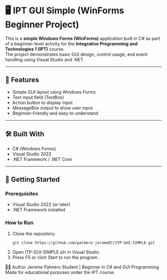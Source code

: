# 🖥️ IPT GUI Simple (WinForms Beginner Project)

This is a **simple Windows Forms (WinForms)** application built in C# as part of a beginner-level activity for the **Integrative Programming and Technologies 1 (IPT)** course.  
The project demonstrates basic GUI design, control usage, and event handling using Visual Studio and .NET.

---

## 📌 Features

- Simple GUI layout using Windows Forms
- Text input field (TextBox)
- Action button to display input
- MessageBox output to show user input
- Beginner-friendly and easy to understand

---

## 🛠️ Built With

- C# (Windows Forms)
- Visual Studio 2022
- .NET Framework / .NET Core

---

## 🚀 Getting Started

### Prerequisites

- Visual Studio 2022 (or later)
- .NET Framework installed

### How to Run

1. Clone the repository:
   ```bash
   git clone https://github.com/palmero-jerome07/ITP-GUI-SIMPLE.git
2. Open ITP-GUI-SIMPLE.sln in Visual Studio.
3. Press F5 or click Start to run the program.

🙋‍♂️ Author
Jerome Palmero
Student | Beginner in C# and GUI Programming
Made for educational purposes under the IPT course.
